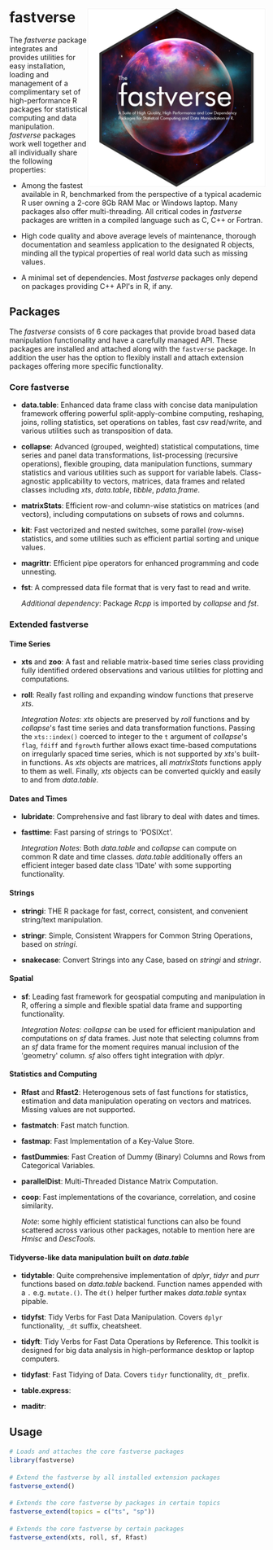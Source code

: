 # fastverse <img src='misc/fastverse_logo.png' width="350px" align="right" />

<!-- badges: start 
[![CRAN status](https://www.r-pkg.org/badges/version/fastverse)](https://cran.r-project.org/package=fastverse) 
[![cran checks](https://cranchecks.info/badges/worst/fastverse)](https://cran.r-project.org/web/checks/check_results_fastverse.html)
[![Travis build status](https://travis-ci.com/SebKrantz/fastverse.svg?branch=master)](https://travis-ci.com/SebKrantz/fastverse)
[![Codecov test coverage](https://codecov.io/gh/SebKrantz/fastverse/branch/master/graph/badge.svg)](https://codecov.io/gh/SebKrantz/fastverse?branch=master)
[![minimal R version](https://img.shields.io/badge/R%3E%3D-2.10-6666ff.svg)](https://cran.r-project.org/)
[![status](https://tinyverse.netlify.com/badge/fastverse)](https://CRAN.R-project.org/package=fastverse)
[![lifecycle](https://img.shields.io/badge/lifecycle-maturing-blue.svg)](https://www.tidyverse.org/lifecycle/#maturing)
![downloads per month](http://cranlogs.r-pkg.org/badges/fastverse?color=blue)
![downloads](http://cranlogs.r-pkg.org/badges/grand-total/fastverse?color=blue)
 badges: end -->


The *fastverse* package integrates and provides utilities for easy installation, loading and management of a complimentary set of high-performance R packages for statistical computing and data manipulation. *fastverse* packages work well together and all individually share the following properties:

- Among the fastest available in R, benchmarked from the perspective of a typical academic R user owning a 2-core 8Gb RAM Mac or Windows laptop. Many packages also offer multi-threading. All critical codes in *fastverse* packages are written in a compiled language such as C, C++ or Fortran. 

- High code quality and above average levels of maintenance, thorough documentation and seamless application to the designated R objects, minding all the typical properties of real world data such as missing values. 

- A minimal set of dependencies. Most *fastverse* packages only depend on packages providing C++ API's in R, if any. 


## Packages

The *fastverse* consists of 6 core packages that provide broad based data manipulation functionality and have a carefully managed API. These packages are installed and attached along with the `fastverse` package. In addition the user has the option to flexibly install and attach extension packages offering more specific functionality. 

### Core fastverse

- **data.table**: Enhanced data frame class with concise data manipulation framework offering powerful split-apply-combine computing, reshaping, joins, rolling statistics, set operations on tables, fast csv read/write, and various utilities such as transposition of data. 

- **collapse**: Advanced (grouped, weighted) statistical computations, time series and panel data transformations, list-processing (recursive operations), flexible grouping, data manipulation functions, summary statistics and various utilities such as support for variable labels. Class-agnostic applicability to vectors, matrices, data frames and related classes including *xts*, *data.table*, *tibble*, *pdata.frame*.

- **matrixStats**: Efficient row-and column-wise statistics on matrices (and vectors), including computations on subsets of rows and columns. 

- **kit**: Fast vectorized and nested switches, some parallel (row-wise) statistics, and some utilities such as efficient partial sorting and unique values. 

- **magrittr**: Efficient pipe operators for enhanced programming and code unnesting.

- **fst**: A compressed data file format that is very fast to read and write. 

  *Additional dependency*: Package *Rcpp* is imported by *collapse* and *fst*.

### Extended fastverse

#### Time Series
- **xts** and **zoo**: A fast and reliable matrix-based time series class providing fully identified ordered observations and various utilities for plotting and computations.

- **roll**: Really fast rolling and expanding window functions that preserve *xts*.

  *Integration Notes*: *xts* objects are preserved by *roll* functions and by *collapse*'s fast time series and data transformation functions. Passing the `xts::index()` coerced to integer to the `t` argument of *collapse*'s `flag`, `fdiff` and `fgrowth` further allows exact time-based computations on irregularly spaced time series, which is not supported by *xts*'s built-in functions. As *xts* objects are matrices, all *matrixStats* functions apply to them as well. Finally, *xts* objects can be converted quickly and easily to and from *data.table*. 

#### Dates and Times 
- **lubridate**: Comprehensive and fast library to deal with dates and times.

- **fasttime**: Fast parsing of strings to 'POSIXct'.

  *Integration Notes*: Both *data.table* and *collapse* can compute on common R date and time classes. *data.table* additionally offers an efficient integer based date class 'IDate' with some supporting functionality.

#### Strings
- **stringi**: THE R package for fast, correct, consistent, and convenient string/text manipulation.

- **stringr**: Simple, Consistent Wrappers for Common String Operations, based on *stringi*.

- **snakecase**: Convert Strings into any Case, based on *stringi* and *stringr*.

#### Spatial
- **sf**: Leading fast framework for geospatial computing and manipulation in R, offering a simple and flexible spatial data frame and supporting functionality. 

  *Integration Notes*: *collapse* can be used for efficient manipulation and computations on *sf* data frames. Just note that selecting columns from an *sf* data frame for the moment requires manual inclusion of the 'geometry' column. *sf* also offers tight integration with *dplyr*.


#### Statistics and Computing
- **Rfast** and **Rfast2**: Heterogenous sets of fast functions for statistics, estimation and data manipulation operating on vectors and matrices. Missing values are not supported.

- **fastmatch**: Fast match function.

- **fastmap**: Fast Implementation of a Key-Value Store.

- **fastDummies**: Fast Creation of Dummy (Binary) Columns and Rows from Categorical Variables.

- **parallelDist**: Multi-Threaded Distance Matrix Computation.

- **coop**: Fast implementations of the covariance, correlation, and cosine similarity.

  *Note*: some highly efficient statistical functions can also be found scattered across various other packages, notable to mention here are *Hmisc* and *DescTools*. 

#### Tidyverse-like data manipulation built on *data.table*

- **tidytable**: Quite comprehensive implementation of *dplyr*, *tidyr* and *purr* functions based on *data.table* backend. Function names appended with a `.` e.g. `mutate.()`. The `dt()` helper further makes *data.table* syntax pipable. 

- **tidyfst**: Tidy Verbs for Fast Data Manipulation. Covers `dplyr` functionality, `_dt` suffix, cheatsheet. 

- **tidyft**: Tidy Verbs for Fast Data Operations by Reference. This toolkit is designed for big data analysis in high-performance desktop or laptop computers.

- **tidyfast**: Fast Tidying of Data. Covers `tidyr` functionality, `dt_` prefix. 

- **table.express**: 

- **maditr**: 

## Usage

``` r
# Loads and attaches the core fastverse packages
library(fastverse)

# Extend the fastverse by all installed extension packages
fastverse_extend()

# Extends the core fastverse by packages in certain topics
fastverse_extend(topics = c("ts", "sp"))

# Extends the core fastverse by certain packages
fastverse_extend(xts, roll, sf, Rfast)
```
